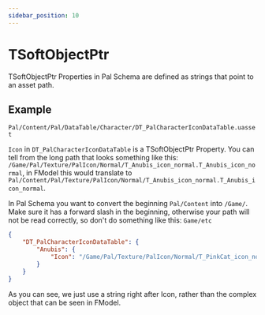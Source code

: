 ```yaml
---
sidebar_position: 10
---
```


# TSoftObjectPtr

TSoftObjectPtr Properties in Pal Schema are defined as strings that point to an asset path.

## Example

`Pal/Content/Pal/DataTable/Character/DT_PalCharacterIconDataTable.uasset`

`Icon` in `DT_PalCharacterIconDataTable` is a TSoftObjectPtr Property. You can tell from the long path that looks something like this: `/Game/Pal/Texture/PalIcon/Normal/T_Anubis_icon_normal.T_Anubis_icon_normal`, in FModel this would translate to `Pal/Content/Pal/Texture/PalIcon/Normal/T_Anubis_icon_normal.T_Anubis_icon_normal`.

In Pal Schema you want to convert the beginning `Pal/Content` into `/Game/`. Make sure it has a forward slash in the beginning, otherwise your path will not be read correctly, so don't do something like this: `Game/etc`

```json
{
    "DT_PalCharacterIconDataTable": {
        "Anubis": {
            "Icon": "/Game/Pal/Texture/PalIcon/Normal/T_PinkCat_icon_normal.T_PinkCat_icon_normal"
        }
    }
}
```

As you can see, we just use a string right after Icon, rather than the complex object that can be seen in FModel.